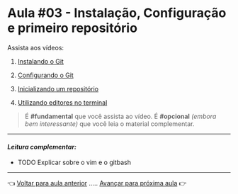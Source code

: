 # Aula #03 - Instalação, Configuração e primeiro repositório

Assista aos vídeos:

  1. [Instalando o Git](https://www.youtube.com/watch?v=4IbSXeIFVE4)

  1. [Configurando o Git](https://www.youtube.com/watch?v=QF0Cdd8ApRk)

  1. [Inicializando um repositório](https://www.youtube.com/watch?v=MXFo9n-HXYA)

  1. [Utilizando editores no terminal](https://www.youtube.com/watch?v=yYmVfYgPd44)

> É **#fundamental** que você assista ao vídeo. É **#opcional** _(embora bem interessante)_ que você leia o material complementar.

---

#### _Leitura complementar:_
* TODO Explicar sobre o vim e o gitbash

---

👈 [Voltar para aula anterior](../aula02/aula.md) ..... [Avançar para próxima aula](../aula04/aula.md) 👉
        